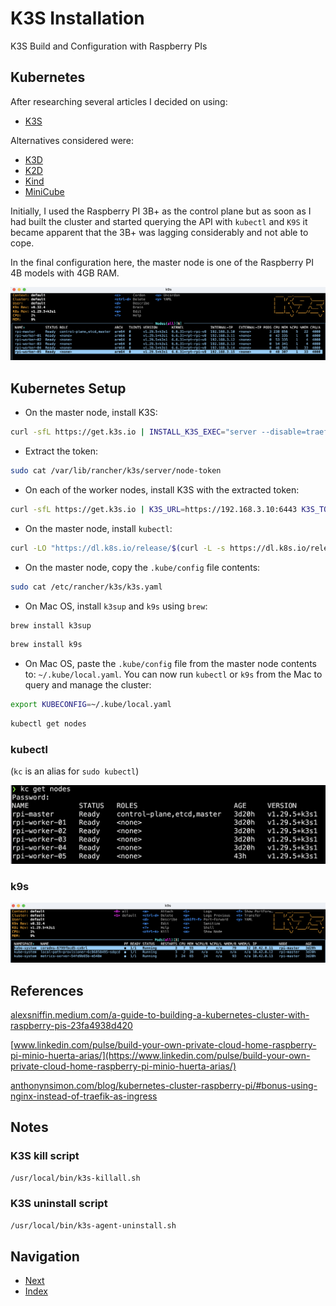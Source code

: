 # K3S Installation

K3S Build and Configuration with Raspberry PIs

## Kubernetes

After researching several articles I decided on using:

- [K3S](https://k3s.io/)

Alternatives considered were:

- [K3D](https://k3d.io/v5.6.3/)
- [K2D](https://k2d.io/)
- [Kind](https://github.com/kubernetes-sigs/kind)
- [MiniCube](https://kubernetes.io/docs/tutorials/hello-minikube/)

Initially, I used the Raspberry PI 3B+ as the control plane but as soon as I had built the cluster and started querying the API with `kubectl` and `K9S` it became apparent that the 3B+ was lagging considerably and not able to cope.

In the final configuration here, the master node is one of the Raspberry PI 4B models with 4GB RAM.

![k9s nodes](./images/k9s-nodes.png)

## Kubernetes Setup

- On the master node, install K3S:

```bash
curl -sfL https://get.k3s.io | INSTALL_K3S_EXEC="server --disable=traefik --flannel-backend=host-gw --tls-san=192.168.3.10 --bind-address=192.168.3.10 --advertise-address=192.168.3.10 --node-ip=192.168.3.10 --cluster-init" sh -s -
```

- Extract the token:

```bash
sudo cat /var/lib/rancher/k3s/server/node-token
```

- On each of the worker nodes, install K3S with the extracted token:

```bash
curl -sfL https://get.k3s.io | K3S_URL=https://192.168.3.10:6443 K3S_TOKEN="xxx" sh -
```

- On the master node, install `kubectl`:

```bash
curl -LO "https://dl.k8s.io/release/$(curl -L -s https://dl.k8s.io/release/stable.txt)/bin/linux/arm64/kubectl"
```

- On the master node, copy the `.kube/config` file contents:

```bash
sudo cat /etc/rancher/k3s/k3s.yaml
```

- On Mac OS, install `k3sup` and `k9s` using `brew`:

```bash
brew install k3sup
```

```bash
brew install k9s
```

- On Mac OS, paste the `.kube/config` file from the master node contents to: `~/.kube/local.yaml`. You can now run `kubectl` or `k9s` from the Mac to query and manage the cluster:

```bash
export KUBECONFIG=~/.kube/local.yaml 
```

```bash
kubectl get nodes
```

### kubectl

(`kc` is an alias for `sudo kubectl`)

![kubectl get nodes](./images/kubectl-nodes.png)

### k9s

![k9s namespaces](./images/k9s-namespace.png)

## References

[alexsniffin.medium.com/a-guide-to-building-a-kubernetes-cluster-with-raspberry-pis-23fa4938d420](https://alexsniffin.medium.com/a-guide-to-building-a-kubernetes-cluster-with-raspberry-pis-23fa4938d420)

[www.linkedin.com/pulse/build-your-own-private-cloud-home-raspberry-pi-minio-huerta-arias/](https://www.linkedin.com/pulse/build-your-own-private-cloud-home-raspberry-pi-minio-huerta-arias/)

[anthonynsimon.com/blog/kubernetes-cluster-raspberry-pi/#bonus-using-nginx-instead-of-traefik-as-ingress](https://anthonynsimon.com/blog/kubernetes-cluster-raspberry-pi/#bonus-using-nginx-instead-of-traefik-as-ingress)

## Notes

### K3S kill script

```bash
/usr/local/bin/k3s-killall.sh
```

### K3S uninstall script

```bash
/usr/local/bin/k3s-agent-uninstall.sh
```

## Navigation

- [Next](./k3s-local-registry.md)
- [Index](./README.md)
